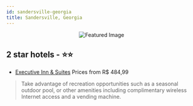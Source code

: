 ```yaml
---
id: sandersville-georgia
title: Sandersville, Georgia
---
```


<center><img src="https://i.travelapi.com/hotels/1000000/110000/102500/102484/605dff30_z.jpg" alt="Featured Image" /></center>


##  2 star hotels - ⭐️⭐️

-    [Executive Inn & Suites](https://us.hurb.com/hotels/sandersville/executive-inn-suites-JNP-JP733019?cmp=18055) Prices from R$ 484,99
   > Take advantage of recreation opportunities such as a seasonal outdoor pool, or other amenities including complimentary wireless Internet access and a vending machine.
